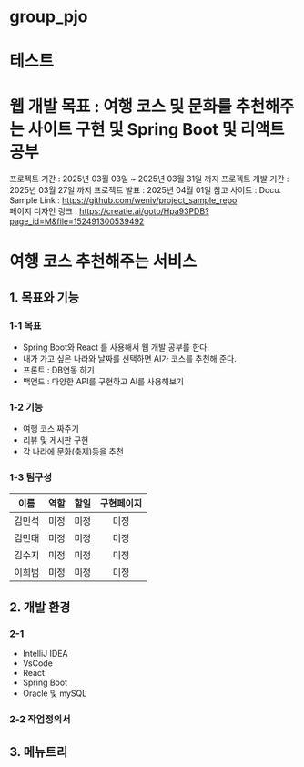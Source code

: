
# group_pjo

테스트
=======
# 웹 개발 목표 : 여행 코스 및 문화를 추천해주는 사이트 구현 및 Spring Boot 및 리액트 공부

프로젝트 기간 : 2025년 03월 03일 ~ 2025년 03월 31일 까지
프로젝트 개발 기간 : 2025년 03월 27일 까지
프로젝트 발표 : 2025년 04월 01일
참고 사이트 :
Docu. Sample Link : https://github.com/weniv/project_sample_repo        
페이지 디자인 링크 : https://creatie.ai/goto/Hpa93PDB?page_id=M&file=152491300539492

# 여행 코스 추천해주는 서비스
## 1. 목표와 기능
### 1-1 목표
- Spring Boot와 React 를 사용해서 웹 개발 공부를 한다.
- 내가 가고 싶은 나라와 날짜를 선택하면 AI가 코스를 추천해 준다.
- 프론트 : DB연동 하기
- 백앤드 : 다양한 API를 구현하고 AI를 사용해보기

### 1-2 기능
- 여행 코스 짜주기
- 리뷰 및 게시판 구현
- 각 나라에 문화(축제)등을 추천

### 1-3 팀구성
| 이름  |        역할        |    할일     |                구현페이지                 |
|:---:|:----------------:|:---------:|:------------------------------------:|
| 김민석 |        미정        |    미정     |                  미정                  |
| 김민태 |        미정        |    미정     |                  미정                  |
| 김수지 |        미정        |    미정     |                  미정                  |
| 이희범 |        미정        |    미정     |                  미정                  |


## 2. 개발 환경
### 2-1
- IntelliJ IDEA
- VsCode
- React
- Spring Boot
- Oracle 및 mySQL

### 2-2 작업정의서

## 3. 메뉴트리

